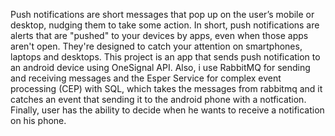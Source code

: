 Push notifications are short messages that pop up on the user’s mobile or desktop, nudging them to take some action. In short, push notifications are alerts that are "pushed" to your devices by apps, even when those apps aren't open. They're designed to catch your attention on smartphones, laptops and desktops. This project is an app that sends push notification to an android device using OneSignal API. Also, i use RabbitMQ for sending and receiving messages and the Esper Service for complex event processing (CEP) with SQL, which takes the messages from rabbitmq and it catches an event that sending it to the android phone with a notfication. Finally, user has the ability to decide when he wants to receive a notification on his phone.
